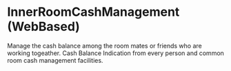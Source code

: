 # InnerRoomCashManagement (WebBased)

Manage the cash balance among the room mates or friends who are working togeather. 
Cash Balance Indication from every person and common room cash management facilities.
